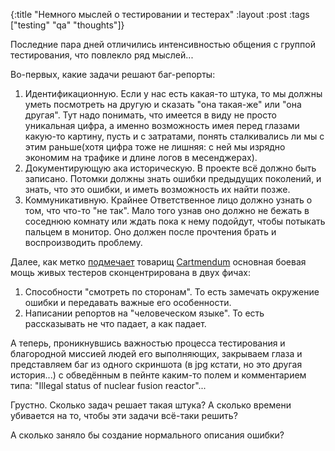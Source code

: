 {:title "Немного мыслей о тестировании и тестерах"
 :layout :post
 :tags  ["testing" "qa" "thoughts"]}

Последние пара дней отличились интенсивностью общения с группой тестирования, что повлекло ряд мыслей...

Во-первых, какие задачи решают баг-репорты:

1. Идентификационную. Если у нас есть какая-то штука, то мы должны уметь посмотреть на другую и сказать "она такая-же" или "она другая". Тут надо понимать, что имеется в виду не просто уникальная цифра, а именно возможность имея перед глазами какую-то картину, пусть и с затратами, понять сталкивались ли мы с этим раньше(хотя цифра тоже не лишняя: с ней мы изрядно экономим на трафике и длине логов в месенджерах).
2. Документирующую ака историческую. В проекте всё должно быть записано. Потомки должны знать ошибки предыдущих поколений, и знать, что это ошибки, и иметь возможность их найти позже.
3. Коммуникативную. Крайнее Ответственное лицо должно узнать о том, что что-то "не так". Мало того узнав оно должно не бежать в соседнюю комнату или ждать пока к нему подойдут, чтобы потыкать пальцем в монитор. Оно должен после прочтения брать и воспроизводить проблему.

Далее, как метко [подмечает](http://www.slideshare.net/Cartmendum/testlabs09-part-i) товарищ [Сartmendum](http://cartmendum.livejournal.com/) основная боевая мощь живых тестеров сконцентрирована в двух фичах:

1. Способности "смотреть по сторонам". То есть замечать окружение ошибки и передавать важные его особенности.
2. Написании репортов на "человеческом языке". То есть рассказывать не что падает, а как падает.

А теперь, проникнувшись важностью процесса тестирования и благородной миссией людей его выполняющих, закрываем глаза и представляем баг из одного скриншота (в jpg кстати, но это другая история...) с обведённым в пейнте каким-то полем и комментарием типа: "Illegal status of nuclear fusion reactor"... 

Грустно. Сколько задач решает такая штука? А сколько времени убивается на то, чтобы эти задачи всё-таки решить?

А сколько заняло бы создание нормального описания ошибки?